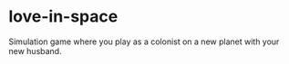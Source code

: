 love-in-space
=============

Simulation game where you play as a colonist on a new planet with your new husband.